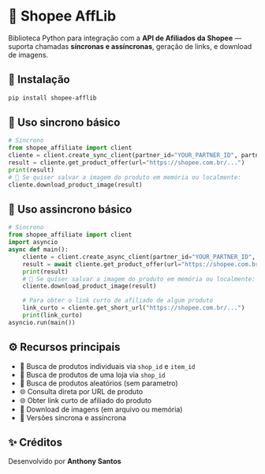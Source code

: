 # 🛒 Shopee AffLib

Biblioteca Python para integração com a **API de Afiliados da Shopee** —
suporta chamadas **síncronas e assíncronas**, geração de links, e download de imagens.

## 🚀 Instalação

```bash
pip install shopee-afflib
```

## 🧩 Uso sincrono básico

```python
# Sincrono
from shopee_affiliate import client
cliente = client.create_sync_client(partner_id="YOUR_PARTNER_ID", partner_key="YOUR_PARTNER_KEY")
result = cliente.get_product_offer(url="https://shopee.com.br/...")
print(result)
# 💽 Se quiser salvar a imagem do produto em memória ou localmente:
cliente.download_product_image(result)

```

## 🧩 Uso assincrono básico

```python
# Sincrono
from shopee_affiliate import client
import asyncio
async def main():
    cliente = client.create_async_client(partner_id="YOUR_PARTNER_ID", partner_key="YOUR_PARTNER_KEY")
    result = await cliente.get_product_offer(url="https://shopee.com.br/...")
    print(result)
    # 💽 Se quiser salvar a imagem do produto em memória ou localmente:
    cliente.download_product_image(result)

    # Para obter o link curto de afiliado de algum produto
    link_curto = cliente.get_short_url("https://shopee.com.br/...")
    print(link_curto)
asyncio.run(main())
```

## ⚙️ Recursos principais

- 🔗 Busca de produtos individuais via `shop_id` e `item_id`
- 🔗 Busca de produtos de uma loja via `shop_id`
- 🔗 Busca de produtos aleatórios (sem parametro)
- 🌐 Consulta direta por URL de produto
- 🌐 Obter link curto de afiliado do produto 
- 💾 Download de imagens (em arquivo ou memória)
- 🧠 Versões síncrona e assíncrona

## ✨ Créditos
Desenvolvido por **Anthony Santos**

